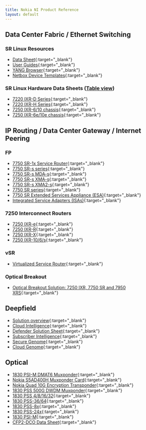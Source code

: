 ```yaml
---
title: Nokia NI Product Reference
layout: default
---
```


## Data Center Fabric / Ethernet Switching

### SR Linux Resources

* [Data Sheet](https://onestore.nokia.com/asset/i/207598?_ga=2.88602907.1674326919.1667929689-1741003374.1651703342){:target="_blank"}
* [User Guides](https://documentation.nokia.com/srlinux/index.html){:target="_blank"}
* [YANG Browser](https://yang.srlinux.dev/){:target="_blank"}
* [Netbox Device Templates](https://github.com/netbox-community/devicetype-library/tree/master/device-types/Nokia){:target="_blank"}

### SR Linux Hardware Data Sheets ([Table view](./7220.html))

* [7220 IXR-D Series](https://onestore.nokia.com/asset/i/207599?_ga=2.11851444.1674326919.1667929689-1741003374.1651703342){:target="_blank"}
* [7220 IXR-H Series](https://onestore.nokia.com/asset/i/210990?_ga=2.87036312.1674326919.1667929689-1741003374.1651703342){:target="_blank"}
* [7250 IXR-6/10 chassis](https://onestore.nokia.com/asset/i/207603?_ga=2.184873385.1674326919.1667929689-1741003374.1651703342){:target="_blank"}
* [7250 IXR-6e/10e chassis](https://onestore.nokia.com/asset/i/212673?_ga=2.7803442.1674326919.1667929689-1741003374.1651703342){:target="_blank"}


## IP Routing / Data Center Gateway / Internet Peering

### FP
* [7750 SR-1x Service Router](https://onestore.nokia.com/asset/i/212738?_ga=2.169652833.1976488143.1667934172-1259632653.1667934019){:target="_blank"}
* [7750 SR-s series](https://onestore.nokia.com/asset/i/205421?_ga=2.61281900.1976488143.1667934172-1259632653.1667934019){:target="_blank"}
* [7750 SR-s MDA-s](https://onestore.nokia.com/asset/i/207224?_ga=2.136691184.1976488143.1667934172-1259632653.1667934019){:target="_blank"}
* [7750 SR-s XMA-s](https://onestore.nokia.com/asset/i/205422?_ga=2.136691184.1976488143.1667934172-1259632653.1667934019){:target="_blank"}
* [7750 SR-s XMA2-s](https://onestore.nokia.com/asset/i/212803?_ga=2.136632944.1976488143.1667934172-1259632653.1667934019){:target="_blank"}
* [7750 SR series](https://onestore.nokia.com/asset/i/164728?_ga=2.61281900.1976488143.1667934172-1259632653.1667934019){:target="_blank"}
* [7750 SR Extended Services Appliance (ESA)](https://onestore.nokia.com/asset/i/207452?_ga=2.136632944.1976488143.1667934172-1259632653.1667934019){:target="_blank"}
* [Integrated Service Adapters (ISAs)](https://onestore.nokia.com/asset/i/157673?_ga=2.128758220.1976488143.1667934172-1259632653.1667934019){:target="_blank"}

### 7250 Interconnect Routers
* [7250 IXR-e](https://onestore.nokia.com/asset/i/206825?_ga=2.103481927.652342662.1667938919-281582881.1667938918){:target="_blank"}
* [7250 IXR-R](https://onestore.nokia.com/asset/i/206658?_ga=2.103481927.652342662.1667938919-281582881.1667938918){:target="_blank"}
* [7250 IXR-X](https://onestore.nokia.com/asset/i/210319?_ga=2.103481927.652342662.1667938919-281582881.1667938918){:target="_blank"}
* [7250 IXR-10/6/s](https://onestore.nokia.com/asset/i/201561?_ga=2.265529032.652342662.1667938919-281582881.1667938918){:target="_blank"}

### vSR
* [Virtualized Service Router](https://onestore.nokia.com/asset/i/182575?_ga=2.102177217.1976488143.1667934172-1259632653.1667934019){:target="_blank"}

### Optical Breakout
* [Optical Breakout Solution: 7250 IXR, 7750 SR and 7950 XRS](https://onestore.nokia.com/asset/i/206247?_ga=2.128758220.1976488143.1667934172-1259632653.1667934019){:target="_blank"}


## Deepfield
* [Solution overview](https://onestore.nokia.com/asset/i/201110?_ga=2.103062848.1976488143.1667934172-1259632653.1667934019){:target="_blank"}
* [Cloud Intelligence](https://onestore.nokia.com/asset/i/201107?_ga=2.95354588.1976488143.1667934172-1259632653.1667934019){:target="_blank"}
* [Defender Solution Sheet](https://onestore.nokia.com/asset/i/201106?_ga=2.162397692.1976488143.1667934172-1259632653.1667934019){:target="_blank"}
* [Subscriber Intelligence](https://onestore.nokia.com/asset/i/206724?_ga=2.136704368.1976488143.1667934172-1259632653.1667934019){:target="_blank"}
* [Secure Genome](https://onestore.nokia.com/asset/i/206727?_ga=2.61341292.1976488143.1667934172-1259632653.1667934019){:target="_blank"}
* [Cloud Genome](https://onestore.nokia.com/asset/i/201108?_ga=2.61341292.1976488143.1667934172-1259632653.1667934019){:target="_blank"}

## Optical
* [1830 PSI-M DMAT6 Muxponder](https://onestore.nokia.com/asset/i/213040?_ga=2.187069544.1738976467.1677781383-1650160155.1677781353){:target="_blank"}
* [Nokia S5AD400H Muxponder Card](https://onestore.nokia.com/asset/i/210098?_ga=2.119404809.1674326919.1667929689-1741003374.1651703342){:target="_blank"}
* [Nokia Quad 10G Encryption Transponder](https://onestore.nokia.com/asset/i/194417?1&_ga=2.189182635.1674326919.1667929689-1741003374.1651703342){:target="_blank"}
* [1830 PSS 500G DWDM Muxponder](https://onestore.nokia.com/asset/i/194076?_ga=2.113571463.1674326919.1667929689-1741003374.1651703342){:target="_blank"}
* [1830 PSS 4/8/16/32](https://onestore.nokia.com/asset/i/194066?_ga=2.116847110.1674326919.1667929689-1741003374.1651703342){:target="_blank"}
* [1830 PSS-36/64](https://onestore.nokia.com/asset/i/157302?_ga=2.190649643.1674326919.1667929689-1741003374.1651703342){:target="_blank"}
* [1830 PSS-8x](https://onestore.nokia.com/asset/i/201153?_ga=2.190649643.1674326919.1667929689-1741003374.1651703342){:target="_blank"}
* [1830 PSS-24x](https://onestore.nokia.com/asset/i/194070?5&_ga=2.190649643.1674326919.1667929689-1741003374.1651703342){:target="_blank"}
* [1830 PSI-M](https://onestore.nokia.com/asset/i/201662?_ga=2.74454482.1976488143.1667934172-1259632653.1667934019){:target="_blank"}
* [CFP2-DCO Data Sheet](https://onestore.nokia.com/asset/i/207647?_ga=2.162314876.1976488143.1667934172-1259632653.1667934019){:target="_blank"}

